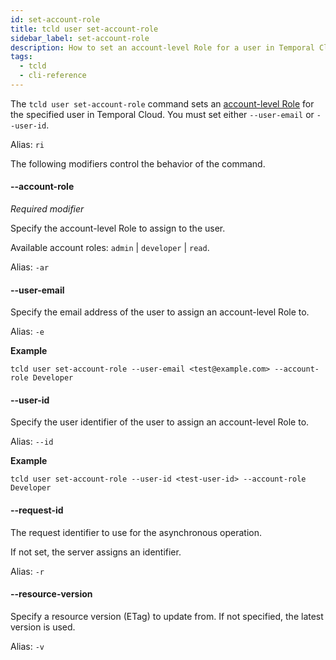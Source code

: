 ```yaml
---
id: set-account-role
title: tcld user set-account-role
sidebar_label: set-account-role
description: How to set an account-level Role for a user in Temporal Cloud using tcld.
tags:
  - tcld
  - cli-reference
---
```


The `tcld user set-account-role` command sets an [account-level Role](/cloud/#account-level-roles) for the specified user in Temporal Cloud.
You must set either `--user-email` or `--user-id`.

Alias: `ri`

The following modifiers control the behavior of the command.

#### --account-role

_Required modifier_

Specify the account-level Role to assign to the user.

Available account roles: `admin` | `developer` | `read`.

Alias: `-ar`

#### --user-email

Specify the email address of the user to assign an account-level Role to.

Alias: `-e`

**Example**

```command
tcld user set-account-role --user-email <test@example.com> --account-role Developer
```

#### --user-id

Specify the user identifier of the user to assign an account-level Role to.

Alias: `--id`

**Example**

```command
tcld user set-account-role --user-id <test-user-id> --account-role Developer
```

#### --request-id

The request identifier to use for the asynchronous operation.

If not set, the server assigns an identifier.

Alias: `-r`

#### --resource-version

Specify a resource version (ETag) to update from.
If not specified, the latest version is used.

Alias: `-v`
